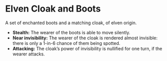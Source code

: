 # Elven Cloak and Boots

A set of enchanted boots and a matching cloak, of elven origin.

- **Stealth:** The wearer of the boots is able to move silently.
- **Near invisibility:** The wearer of the cloak is rendered almost invisible: there is only a 1-in-6 chance of them being spotted.
- **Attacking:** The cloak’s power of invisibility is nullified for one turn, if the wearer attacks.